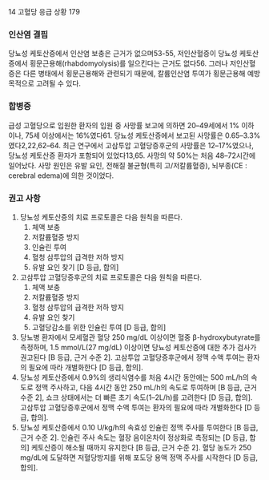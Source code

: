 14 고혈당 응급 상황
<PAGE>179

### 인산염 결핍
당뇨성 케토산증에서 인산염 보충은 근거가 없으며53-55, 저인산혈증이 당뇨성 케토산증에서 횡문근용해(rhabdomyolysis)를 일으킨다는 근거도 없다56. 그러나 저인산혈증은 다른 병태에서 횡문근용해와 관련되기 때문에, 칼륨인산염 투여가 횡문근용해 예방 목적으로 고려될 수 있다.

### 합병증
급성 고혈당으로 입원한 환자의 입원 중 사망률 보고에 의하면 20–49세에서 1% 이하이나, 75세 이상에서는 16%였다61. 당뇨성 케토산증에서 보고된 사망률은 0.65–3.3%였다2,22,62–64. 최근 연구에서 고삼투압 고혈당증후군의 사망률은 12–17%였으나, 당뇨성 케토산증 환자가 포함되어 있었다13,65. 사망의 약 50%는 처음 48–72시간에 일어났다. 사망 원인은 유발 요인, 전해질 불균형(특히 고/저칼륨혈증), 뇌부종(CE : cerebral edema)에 의한 것이었다.

### 권고 사항
1.  당뇨성 케토산증의 치료 프로토콜은 다음 원칙을 따른다.
    1.  체액 보충
    2.  저칼륨혈증 방지
    3.  인슐린 투여
    4.  혈청 삼투압의 급격한 저하 방지
    5.  유발 요인 찾기 [D 등급, 합의]
2.  고삼투압 고혈당증후군의 치료 프로토콜은 다음 원칙을 따른다.
    1.  체액 보충
    2.  저칼륨혈증 방지
    3.  혈청 삼투압의 급격한 저하 방지
    4.  유발 요인 찾기
    5.  고혈당감소를 위한 인슐린 투여 [D 등급, 합의]
3.  당뇨병 환자에서 모세혈관 혈당 250 mg/dL 이상이면 혈중 β-hydroxybutyrate를 측정하며, 1.5 mmol/L(27 mg/dL) 이상이면 당뇨성 케토산증에 대한 추가 검사가 권고된다 [B 등급, 근거 수준 2]. 고삼투압 고혈당증후군에서 정맥 수액 투여는 환자의 필요에 따라 개별화한다 [D 등급, 합의].
4.  당뇨성 케토산증에서 0.9%의 생리식염수를 처음 4시간 동안에는 500 mL/h의 속도로 정맥 주사하고, 다음 4시간 동안 250 mL/h의 속도로 투여하며 [B 등급, 근거 수준 2], 쇼크 상태에서는 더 빠른 초기 속도(1–2L/h)를 고려한다 [D 등급, 합의]. 고삼투압 고혈당증후군에서 정맥 수액 투여는 환자의 필요에 따라 개별화한다 [D 등급, 합의].
5.  당뇨성 케토산증에서 0.10 U/kg/h의 속효성 인슐린 정맥 주사를 투여한다 [B 등급, 근거 수준 2]. 인슐린 주사 속도는 혈장 음이온차이 정상화로 측정되는 [D 등급, 합의] 케토산증이 해소될 때까지 유지한다 [B 등급, 근거 수준 2]. 혈당 농도가 250 mg/dL에 도달하면 저혈당방지를 위해 포도당 용액 정맥 주사를 시작한다 [D 등급, 합의].